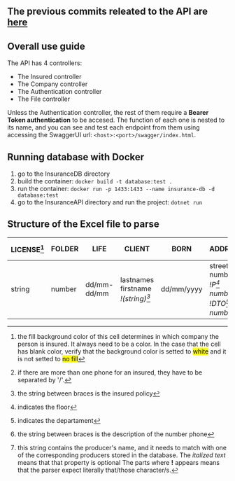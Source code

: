 ## The previous commits releated to the API are [here](https://github.com/thiagoqua/InsuranceWebApp/tree/aa9c2b126a7dc63996c4da5485a18d15355887a5)

## Overall use guide
The API has 4 controllers:
- The Insured controller
- The Company controller
- The Authentication controller
- The File controller

Unless the Authentication controller, the rest of them require a **Bearer Token authentication** to be accesed.
The function of each one is nested to its name, and you can see and test each endpoint from them using accessing the SwaggerUI url: `<host>:<port>/swagger/index.html`.

## Running database with Docker
1. go to the InsuranceDB directory
2. build the container: `docker build -t database:test .`
3. run the container: `docker run -p 1433:1433 --name insurance-db -d database:test`
4. go to the InsuranceAPI directory and run the project: `dotnet run`

## Structure of the Excel file to parse
| LICENSE[^5] | FOLDER | LIFE | CLIENT | BORN | ADDRESS | STATE | VTO | CITY | DNI | PHONES[^6] *description* | DESCRIPTION | CUIT | PRODUCER
| ------- | ------- | ------- | ------- | ------- | ------- | ------- | ------- | ------- | ------- | ------- | ------- | ------- | ------- | 
| string | number | dd/mm-dd/mm | lastnames firstname *!(string)[^1]* | dd/mm/yyyy | street number *!P[^2] number* *!DTO[^3] number* | ACTIVA or ANULADA or EN JUICIO | number | string | !DNI number or LE number | number or number !(string)[^4] | *string* | *string* | string[^7]
[^1]: the string between braces is the insured policy
[^2]: indicates the floor
[^3]: indicates the departament
[^4]: the string between braces is the description of the number phone
[^5]: the fill background color of this cell determines in which company the person is insured. It always need to be a color. In the case that the cell has blank color, verify that the background color is setted to <mark>white</mark> and it is not setted to <mark>no fill</mark>
[^6]: if there are more than one phone for an insured, they have to be separated by '/'.
[^7]: this string contains the producer's name, and it needs to match with one of the corresponding producers stored in the database.
The *italized text* means that that property is optional
The parts where **!** appears means that the parser expect literally that/those character/s.
